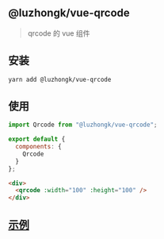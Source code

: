## @luzhongk/vue-qrcode

> qrcode 的 vue 组件

## 安装

```bash
yarn add @luzhongk/vue-qrcode
```

## 使用

```js
import Qrcode from "@luzhongk/vue-qrcode";

export default {
  components: {
    Qrcode
  }
};
```

```html
<div>
  <qrcode :width="100" :height="100" />
</div>
```

## [示例](./demo)

